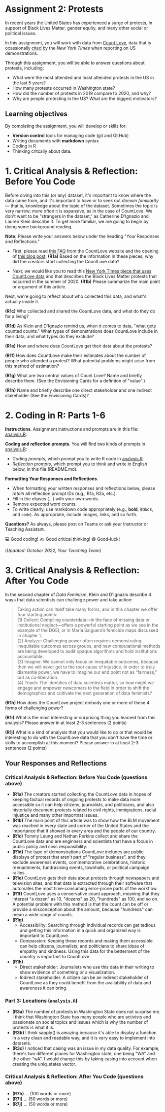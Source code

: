 # Assignment 2: Protests
In recent years the United States has experienced a surge of protests, in support of Black Lives Matter, gender equity, and many other social or political issues.

In this assignment, you will work with data from [Count Love](https://countlove.org/), data that is ocassionally [cited](https://www.nytimes.com/2020/08/28/us/black-lives-matter-protest.html) by the _New York Times_ when reporting on US demonstrations.

Through this assignment, you will be able to answer questions about protests, including:

* What were the most attended and least attended protests in the US in the last 5 years?
* How many protests occurred in Washington state?
* How did the number of protests in 2019 compare to 2020, and why?
* Why are people protesting in the US? What are the biggest motivators?

## Learning objectives
By completing the assignment, you will develop or skills for:

- **Version control** tools for managing code (git and GitHub)
- Writing documents with **markdown** syntax
- Coding in R
- Thinking critcally about data.

# 1. Critical Analysis & Reflection: Before You Code

Before diving into this (or any) dataset, it's important to know where the data came from, and it's important to have or to seek out _domain familiarity_ — that is, knowledge about the topic of the dataset. Sometimes the topic is very narrow; more often it is expansive, as in the case of CountLove. We don't want to be "strangers in the dataset," as Catherine D'Ignazio and Lauren Klein describe it. To get more familiar, we are going to begin by doing some background reading.

**Note:** Please write your answers below under the heading "Your Responses and Reflections."

- First, please read [this FAQ](https://countlove.org/faq.html) from the CountLove website and the opening of [this blog post](https://www.tommyleung.com/countLove/index.htm).  **(R1a)** Based on the information in these pieces, why did the creators start collecting the CountLove data?

- Next, we would like you to read this [New York Times piece that uses CountLove data](https://www.nytimes.com/interactive/2020/06/13/us/george-floyd-protests-cities-photos.html) and that describes the Black Lives Matter protests that occurred in the summer of 2020. **(R1b)** Please summarize the main point or argument of this article.

Next, we're going to reflect about who collected this data, and what's actually inside it. 

**(R1c)** Who collected and shared the CountLove data, and what do they do for a living?

**(R1d)** As Klein and D'Ignazio remind us, when it comes to data, "what gets counted counts." What types of demonstrations does CountLove include in their data, and what types do they exclude? 

**(R1e)** How and where does CountLove get their data about the protests? 

**(R1f)** How does CountLove make their estimates about the number of people who attended a protest? What potential problems might arise from this method of estimation? 

**(R1g)** What are two central values of Count Love? Name and briefly describe them. (See the Envisioning Cards for a defintion of "value".)

**(R1h)** Name and briefly describe one direct stakeholder and one indirect stakeholder (See the Envisioning Cards)? 

# 2. Coding in R: Parts 1-6
**Instructions**. Assignment instructions and prompts are in this file: [analysis.R](analysis.R).

**Coding and reflection prompts**. You will find two kinds of prompts in [analysis.R](analysis.R):

* *Coding prompts*, which prompt you to write R code in [analysis.R](analysis.R).
* *Reflection prompts*, which prompt you to think and write in English below, in this file (README.md).

**Formatting Your Responses and Reflections**.

* When formatting your written responses and reflections below, please *retain* all
reflection prompt IDs (e.g., R1a, R2a, etc.).
* Fill in the elipses (...) with your own words. 
* Remove expected word counts.
* To write clearly, use markdown code appropriately (e.g., **bold**, _italics_, and `code`). As appropriate, include images, links, and so forth.

**Questions?** As always, please post on Teams or ask your Instructor or Teaching Assistant.

:computer: Good coding!
   :writing_hand: Good critical thinking!
      :smile: Good-luck!

(_Updated: October 2022, Your Teaching Team_)

# 3. Critical Analysis & Reflection: After You Code

In the second chapter of *Data Feminism*, Klein and D'Ignazio describe 4 ways that data scientists can challenge power and take action:
> Taking action can itself take many forms, and in this chapter we offer four starting points:  
> (1) Collect: Compiling counterdata—in the face of missing data or institutional neglect—offers a powerful starting point as we see in the example of the DGEI, or in María Salguero’s femicide maps discussed in chapter 1.  
> (2) Analyze: Challenging power often requires demonstrating inequitable outcomes across groups, and new computational methods are being developed to audit opaque algorithms and hold institutions accountable.  
> (3) Imagine: We cannot only focus on inequitable outcomes, because then we will never get to the root cause of injustice. In order to truly dismantle power, we have to imagine our end point not as “fairness,” but as co-liberation.  
> (4) Teach: The identities of data scientists matter, so how might we engage and empower newcomers to the field in order to shift the demographics and cultivate the next generation of data feminists?  

**(R1h)** How does the CountLove project embody one or more of these 4 forms of challenging power? 

**(R1i)** What is the most interesting or surprising thing you learned from this analysis? Please answer in at least 2-3 sentences (2 points)

**(R1j)** What is a kind of analysis that you would like to do or that would be interesting to do with the CountLove data that you don't have the time or skills to accomplish at this moment? Please answer in at least 2-3 sentences (2 points)

## Your Responses and Reflections

### Critical Analysis & Reflection: Before You Code (questions above)

* **(R1a)** The creators started collecting the CountLove data in hopes of keeping factual records of ongoing protests to make data more accessible so it can help citizens, journalists, and politicians, and also historially document protests related to civil rights, immigrations, racial injustice and many other importnat issues.
* **(R1b)** The main point of this article was to show how the BLM movement was reached in every state and corner of the United States and the importance that it showed in every area and the people of our country.
* **(R1c)** Tommy Leung and Nathan Perkins collect and share the CountLove data and are enginners and scientists that have a focus in public policy and civic responsibility.
* **(R1d)** The type of demonstrations CountLove includes are public displays of protest that aren't part of "regular business", and they exclude awareness events, commemorative celebrations, historic reenactments, fundrasising events, townhalls, or political campaign rallies.
* **(R1e)** CountLove gets their data about protests through newspapers and television sites, and that data is extracted through their software that automates the most time-consuming error-prone parts of the workflow.
* **(R1f)** CountLove uses a conservative count approach, meaning that they interpet "a dozen" as 10, "dozens" as 20, "hundreds" as 100, and so on. A potential problem with this method is that the count can be off or provide a misconception about the amount, because "hundreds" can mean a wide range of counts.
* **(R1g)**  
   * Accessibility: Searching through individual records can get tedious and getting this information in a quick and organized way is important to CountLove.
   * Compassion: Keeping these records and making them accessible can help citizens, journalists, and politicians to share ideas of empathy and kindness. Using this data for the betterment of the country is important to CountLove.
* **(R1h)** 
   * Direct stakeholder: Journalists who use this data in their writing to show evidence of something or a visualization.
   * Indirect stakeholder: A citizen can be an indirect stakeholder of CountLove as they could benefit from the availability of data and awareness it can bring.

### Part 3: Locations (`analysis.R`)
* **(R3a)** The number of protests in Washington State does not surprise me. I think that Washington State has many people who are activists and passionate on social topics and issues which is why the number of protests is what it is.
* **(R3b)** I think sapply() is amazing because it's able to display a function in a very clean and readable way, and it is very easy to implement into datasets.
* **(R3c)** I noticed that casing was an issue in my data quality. For example, there's two different places for Washington state, one being "WA" and the other "wA". I would change this by taking casing into account when creating the uniq_states vector.

### Critical Analysis & Reflection: After You Code (questions above)
* **(R7h)** ... (100 words or more)
* **(R7i)** ... (50 words or more)
* **(R7j)** ... (50 words or more)
